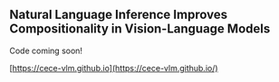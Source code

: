 ## Natural Language Inference Improves Compositionality in Vision-Language Models

Code coming soon!

[https://cece-vlm.github.io](https://cece-vlm.github.io/)
